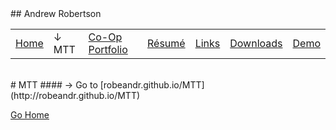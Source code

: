 <head>
	<link rel="stylesheet" href="Style.css">
	<title>Andrew Robertson – MTT</title>
	<!-- ****** faviconit.com favicons ****** -->
	<link rel="shortcut icon" href="/favicon.ico">
	<link rel="icon" sizes="16x16 32x32 64x64" href="/favicon.ico">
	<link rel="icon" type="image/png" sizes="196x196" href="/favicon-192.png">
	<link rel="icon" type="image/png" sizes="160x160" href="/favicon-160.png">
	<link rel="icon" type="image/png" sizes="96x96" href="/favicon-96.png">
	<link rel="icon" type="image/png" sizes="64x64" href="/favicon-64.png">
	<link rel="icon" type="image/png" sizes="32x32" href="/favicon-32.png">
	<link rel="icon" type="image/png" sizes="16x16" href="/favicon-16.png">
	<link rel="apple-touch-icon" href="/favicon-57.png">
	<link rel="apple-touch-icon" sizes="114x114" href="/favicon-114.png">
	<link rel="apple-touch-icon" sizes="72x72" href="/favicon-72.png">
	<link rel="apple-touch-icon" sizes="144x144" href="/favicon-144.png">
	<link rel="apple-touch-icon" sizes="60x60" href="/favicon-60.png">
	<link rel="apple-touch-icon" sizes="120x120" href="/favicon-120.png">
	<link rel="apple-touch-icon" sizes="76x76" href="/favicon-76.png">
	<link rel="apple-touch-icon" sizes="152x152" href="/favicon-152.png">
	<link rel="apple-touch-icon" sizes="180x180" href="/favicon-180.png">
	<meta name="msapplication-TileColor" content="#FFFFFF">
	<meta name="msapplication-TileImage" content="/favicon-144.png">
	<meta name="msapplication-config" content="/browserconfig.xml">
<!-- ****** faviconit.com favicons ****** -->
</head>
## Andrew Robertson

<table>
<tr>
	<td><a href="index.html">Home</a> <b></b></td>
	<td>↓ MTT<b></b></td>
	<td><a href="portfolio/index.html">Co-Op Portfolio</a> <b></b></td>
	<td><a href="resume.html">Résumé</a> <b></b></td>
	<td><a href="portfolio/text.html">Links</a> <b></b></td>
	<td><a href="download.html">Downloads</a> <b></b></td>
	<td><a href="demo/index.html">Demo</a> <b></b></td>
	
</tr>
</table>
<br>
# MTT
#### → Go to [robeandr.github.io/MTT](http://robeandr.github.io/MTT)
<!-- Redirect https://css-tricks.com/redirect-web-page/ -->
<script type="text/javascript">
	location = "MTT.html";
</script>

[Go Home](robeandr.github.io)

